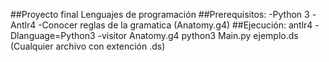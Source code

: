 ##Proyecto final Lenguajes de programación
##Prerequisitos:
-Python 3
-Antlr4
-Conocer reglas de la gramatica (Anatomy.g4)
##Ejecución:
antlr4 -Dlanguage=Python3 -visitor Anatomy.g4
python3 Main.py ejemplo.ds  (Cualquier archivo con extención .ds)
